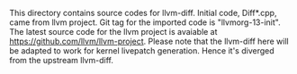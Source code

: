This directory contains source codes for llvm-diff. Initial code,
Diff*.cpp, came from llvm project. Git tag for the imported code is
"llvmorg-13-init". The latest source code for the llvm project is avaiable
at https://github.com/llvm/llvm-project. Please note that the llvm-diff
here will be adapted to work for kernel livepatch generation. Hence it's
diverged from the upstream llvm-diff.
